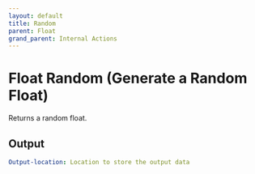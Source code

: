 ```yaml
---
layout: default
title: Random
parent: Float
grand_parent: Internal Actions
---
```

# Float Random (Generate a Random Float)
Returns a random float.

## Output
```yaml
Output-location: Location to store the output data
```
